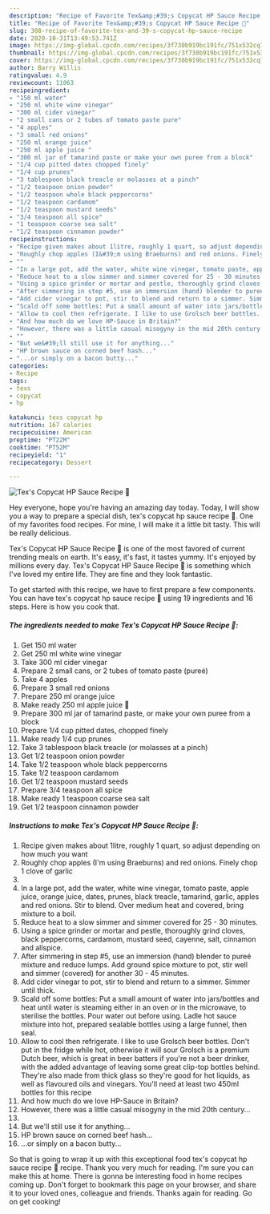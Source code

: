 ```yaml
---
description: "Recipe of Favorite Tex&amp;#39;s Copycat HP Sauce Recipe 🍶"
title: "Recipe of Favorite Tex&amp;#39;s Copycat HP Sauce Recipe 🍶"
slug: 308-recipe-of-favorite-tex-and-39-s-copycat-hp-sauce-recipe
date: 2020-10-31T13:49:53.741Z
image: https://img-global.cpcdn.com/recipes/3f730b919bc191fc/751x532cq70/texs-copycat-hp-sauce-recipe-🍶-recipe-main-photo.jpg
thumbnail: https://img-global.cpcdn.com/recipes/3f730b919bc191fc/751x532cq70/texs-copycat-hp-sauce-recipe-🍶-recipe-main-photo.jpg
cover: https://img-global.cpcdn.com/recipes/3f730b919bc191fc/751x532cq70/texs-copycat-hp-sauce-recipe-🍶-recipe-main-photo.jpg
author: Barry Willis
ratingvalue: 4.9
reviewcount: 11063
recipeingredient:
- "150 ml water"
- "250 ml white wine vinegar"
- "300 ml cider vinegar"
- "2 small cans or 2 tubes of tomato paste pure"
- "4 apples"
- "3 small red onions"
- "250 ml orange juice"
- "250 ml apple juice "
- "300 ml jar of tamarind paste or make your own puree from a block"
- "1/4 cup pitted dates chopped finely"
- "1/4 cup prunes"
- "3 tablespoon black treacle or molasses at a pinch"
- "1/2 teaspoon onion powder"
- "1/2 teaspoon whole black peppercorns"
- "1/2 teaspoon cardamom"
- "1/2 teaspoon mustard seeds"
- "3/4 teaspoon all spice"
- "1 teaspoon coarse sea salt"
- "1/2 teaspoon cinnamon powder"
recipeinstructions:
- "Recipe given makes about 1litre, roughly 1 quart, so adjust depending on how much you want"
- "Roughly chop apples (I&#39;m using Braeburns) and red onions. Finely chop 1 clove of garlic"
- ""
- "In a large pot, add the water, white wine vinegar, tomato paste, apple juice, orange juice, dates, prunes, black treacle, tamarind, garlic, apples and red onions. Stir to blend. Over medium heat and covered, bring mixture to a boil."
- "Reduce heat to a slow simmer and simmer covered for 25 - 30 minutes."
- "Using a spice grinder or mortar and pestle, thoroughly grind cloves, black peppercorns, cardamom, mustard seed, cayenne, salt, cinnamon and allspice."
- "After simmering in step #5, use an immersion (hand) blender to pureé mixture and reduce lumps. Add ground spice mixture to pot, stir well and simmer (covered) for another 30 - 45 minutes."
- "Add cider vinegar to pot, stir to blend and return to a simmer. Simmer until thick."
- "Scald off some bottles: Put a small amount of water into jars/bottles and heat until water is steaming either in an oven or in the microwave, to sterilise the bottles. Pour water out before using. Ladle hot sauce mixture into hot, prepared sealable bottles using a large funnel, then seal."
- "Allow to cool then refrigerate. I like to use Grolsch beer bottles. Don&#39;t put in the fridge while hot, otherwise it will sour Grolsch is a premium Dutch beer, which is great in beer batters if you&#39;re not a beer drinker, with the added advantage of leaving some great clip-top bottles behind. They&#39;re also made from thick glass so they&#39;re good for hot liquids, as well as flavoured oils and vinegars. You&#39;ll need at least two 450ml bottles for this recipe"
- "And how much do we love HP-Sauce in Britain?"
- "However, there was a little casual misogyny in the mid 20th century..."
- ""
- "But we&#39;ll still use it for anything..."
- "HP brown sauce on corned beef hash..."
- "...or simply on a bacon butty..."
categories:
- Recipe
tags:
- texs
- copycat
- hp

katakunci: texs copycat hp 
nutrition: 167 calories
recipecuisine: American
preptime: "PT22M"
cooktime: "PT52M"
recipeyield: "1"
recipecategory: Dessert

---
```



![Tex&#39;s Copycat HP Sauce Recipe 🍶](https://img-global.cpcdn.com/recipes/3f730b919bc191fc/751x532cq70/texs-copycat-hp-sauce-recipe-🍶-recipe-main-photo.jpg)

Hey everyone, hope you're having an amazing day today. Today, I will show you a way to prepare a special dish, tex&#39;s copycat hp sauce recipe 🍶. One of my favorites food recipes. For mine, I will make it a little bit tasty. This will be really delicious.



Tex&#39;s Copycat HP Sauce Recipe 🍶 is one of the most favored of current trending meals on earth. It's easy, it's fast, it tastes yummy. It's enjoyed by millions every day. Tex&#39;s Copycat HP Sauce Recipe 🍶 is something which I've loved my entire life. They are fine and they look fantastic.


To get started with this recipe, we have to first prepare a few components. You can have tex&#39;s copycat hp sauce recipe 🍶 using 19 ingredients and 16 steps. Here is how you cook that.

<!--inarticleads1-->

##### The ingredients needed to make Tex&#39;s Copycat HP Sauce Recipe 🍶:

1. Get 150 ml water
1. Get 250 ml white wine vinegar
1. Take 300 ml cider vinegar
1. Prepare 2 small cans, or 2 tubes of tomato paste (pureé)
1. Take 4 apples
1. Prepare 3 small red onions
1. Prepare 250 ml orange juice
1. Make ready 250 ml apple juice 🍎
1. Prepare 300 ml jar of tamarind paste, or make your own puree from a block
1. Prepare 1/4 cup pitted dates, chopped finely
1. Make ready 1/4 cup prunes
1. Take 3 tablespoon black treacle (or molasses at a pinch)
1. Get 1/2 teaspoon onion powder
1. Take 1/2 teaspoon whole black peppercorns
1. Take 1/2 teaspoon cardamom
1. Get 1/2 teaspoon mustard seeds
1. Prepare 3/4 teaspoon all spice
1. Make ready 1 teaspoon coarse sea salt
1. Get 1/2 teaspoon cinnamon powder




<!--inarticleads2-->

##### Instructions to make Tex&#39;s Copycat HP Sauce Recipe 🍶:

1. Recipe given makes about 1litre, roughly 1 quart, so adjust depending on how much you want
1. Roughly chop apples (I&#39;m using Braeburns) and red onions. Finely chop 1 clove of garlic
1. 
1. In a large pot, add the water, white wine vinegar, tomato paste, apple juice, orange juice, dates, prunes, black treacle, tamarind, garlic, apples and red onions. Stir to blend. Over medium heat and covered, bring mixture to a boil.
1. Reduce heat to a slow simmer and simmer covered for 25 - 30 minutes.
1. Using a spice grinder or mortar and pestle, thoroughly grind cloves, black peppercorns, cardamom, mustard seed, cayenne, salt, cinnamon and allspice.
1. After simmering in step #5, use an immersion (hand) blender to pureé mixture and reduce lumps. Add ground spice mixture to pot, stir well and simmer (covered) for another 30 - 45 minutes.
1. Add cider vinegar to pot, stir to blend and return to a simmer. Simmer until thick.
1. Scald off some bottles: Put a small amount of water into jars/bottles and heat until water is steaming either in an oven or in the microwave, to sterilise the bottles. Pour water out before using. Ladle hot sauce mixture into hot, prepared sealable bottles using a large funnel, then seal.
1. Allow to cool then refrigerate. I like to use Grolsch beer bottles. Don&#39;t put in the fridge while hot, otherwise it will sour Grolsch is a premium Dutch beer, which is great in beer batters if you&#39;re not a beer drinker, with the added advantage of leaving some great clip-top bottles behind. They&#39;re also made from thick glass so they&#39;re good for hot liquids, as well as flavoured oils and vinegars. You&#39;ll need at least two 450ml bottles for this recipe
1. And how much do we love HP-Sauce in Britain?
1. However, there was a little casual misogyny in the mid 20th century...
1. 
1. But we&#39;ll still use it for anything...
1. HP brown sauce on corned beef hash...
1. ...or simply on a bacon butty...




So that is going to wrap it up with this exceptional food tex&#39;s copycat hp sauce recipe 🍶 recipe. Thank you very much for reading. I'm sure you can make this at home. There is gonna be interesting food in home recipes coming up. Don't forget to bookmark this page on your browser, and share it to your loved ones, colleague and friends. Thanks again for reading. Go on get cooking!
